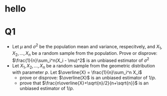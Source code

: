 # hello

# Q1
- Let $\mu$ and $\sigma^2$ be the population mean and variance, respecitvely, and $X_1,X_2,...,X_n$ be a random sample from the population. Prove or disprove: $\frac{1}{n}\sum_i^n(X_i - \mu)^2$ is an unbiased estimator of $\sigma^2$
- Let $X_1,X_2,...,X_n$ be a random sample from the geometric distribution with parameter $p$. Let $\overline{X} = \frac{1}{n}\sum_i^n X_i$
	- prove or disprove: $\overline{X}$ is an unbiased estimator of $1/p$.
	- prove that $\frac{n\overline{X}+\sqrt{n}/2}{n+\sqrt{n}}$ is an unbiased estimator of $1/p$.

